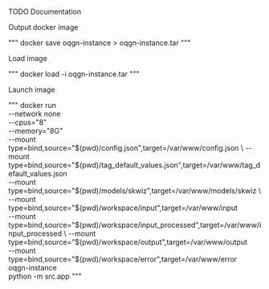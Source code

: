 TODO Documentation

Output docker image

"""
docker save oqgn-instance > oqgn-instance.tar
"""

Load image

"""
docker load -i oqgn-instance.tar
"""

Launch image

"""
docker run \
 --network none \
 --cpus="8" \
 --memory="8G" \
 --mount type=bind,source="$(pwd)/config.json",target=/var/www/config.json \
  --mount type=bind,source="$(pwd)/tag_default_values.json",target=/var/www/tag_default_values.json \
 --mount type=bind,source="$(pwd)/models/skwiz",target=/var/www/models/skwiz \
  --mount type=bind,source="$(pwd)/workspace/input",target=/var/www/input \
 --mount type=bind,source="$(pwd)/workspace/input_processed",target=/var/www/input_processed \
  --mount type=bind,source="$(pwd)/workspace/output",target=/var/www/output \
 --mount type=bind,source="$(pwd)/workspace/error",target=/var/www/error \
 oqgn-instance \
 python -m src.app
"""
